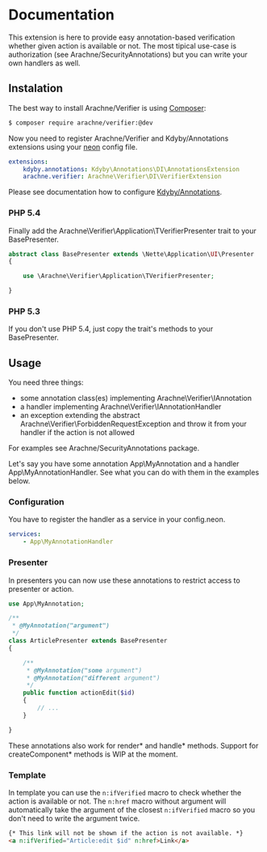 Documentation
=============

This extension is here to provide easy annotation-based verification whether given action is available or not. The most tipical use-case is authorization (see Arachne/SecurityAnnotations) but you can write your own handlers as well.


Instalation
-----------

The best way to install Arachne/Verifier is using [Composer](http://getcomposer.org/):

```sh
$ composer require arachne/verifier:@dev
```

Now you need to register Arachne/Verifier and Kdyby/Annotations extensions using your [neon](http://ne-on.org/) config file.

```yml
extensions:
	kdyby.annotations: Kdyby\Annotations\DI\AnnotationsExtension
	arachne.verifier: Arachne\Verifier\DI\VerifierExtension
```

Please see documentation how to configure [Kdyby/Annotations](https://github.com/Kdyby/Annotations/blob/master/docs/en/index.md).

### PHP 5.4

Finally add the Arachne\Verifier\Application\TVerifierPresenter trait to your BasePresenter.

```php
abstract class BasePresenter extends \Nette\Application\UI\Presenter
{

	use \Arachne\Verifier\Application\TVerifierPresenter;

}
```

### PHP 5.3

If you don't use PHP 5.4, just copy the trait's methods to your BasePresenter.


Usage
-----

You need three things:
- some annotation class(es) implementing Arachne\Verifier\IAnnotation
- a handler implementing Arachne\Verifier\IAnnotationHandler
- an exception extending the abstract Arachne\Verifier\ForbiddenRequestException and throw it from your handler if the action is not allowed

For examples see Arachne/SecurityAnnotations package.

Let's say you have some annotation App\MyAnnotation and a handler App\MyAnnotationHandler. See what you can do with them in the examples below.

### Configuration

You have to register the handler as a service in your config.neon.

```yml
services:
	- App\MyAnnotationHandler
```

### Presenter

In presenters you can now use these annotations to restrict access to presenter or action.

```php
use App\MyAnnotation;

/**
 * @MyAnnotation("argument")
 */
class ArticlePresenter extends BasePresenter
{

	/**
	 * @MyAnnotation("some argument")
	 * @MyAnnotation("different argument")
	 */
	public function actionEdit($id)
	{
		// ...
	}

}
```

These annotations also work for render* and handle* methods. Support for createComponent* methods is WIP at the moment.

### Template

In template you can use the `n:ifVerified` macro to check whether the action is available or not. The `n:href` macro without argument will automatically take the argument of the closest `n:ifVerified` macro so you don't need to write the argument twice.

```html
{* This link will not be shown if the action is not available. *}
<a n:ifVerified="Article:edit $id" n:href>Link</a>
```
